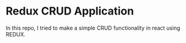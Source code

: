 # Redux CRUD Application 
In this repo, I tried to make a simple CRUD functionality in react using REDUX.
